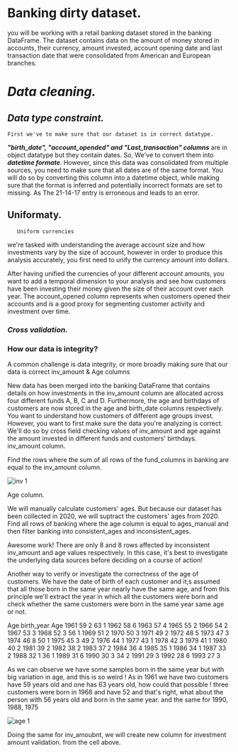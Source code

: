 # Banking dirty dataset.



you will be working with a retail banking dataset stored in the banking DataFrame.
The dataset contains data on the amount of money stored in accounts, their currency, amount invested, account opening date and last transaction date 
that were consolidated from American and European branches.
# ***Data cleaning.***

## ***Data type constraint.***
    First we've to make sure that our dataset is in correct datatype.

***"birth_date", "account_opended" and "Last_transaction" columns*** are in object datatype but they contain dates. So, We've to convert them into ***datetime formate***.
However, since this data was consolidated from multiple sources, you need to make sure that all dates are of the same format. You will do so by converting this column into a datetime object, while making sure that the format is inferred and potentially incorrect formats are set to missing. As The 21-14-17 entry is erroneous and leads to an error.

## Uniformaty.
       Uniform currencies
        
we're tasked with understanding the average account size and how investments vary by the size of account, however in order to produce this analysis accurately, you first need to unify the currency amount into dollars.

After having unified the currencies of your different account amounts, you want to add a temporal dimension to your analysis and see how customers have been investing their money given the size of their account over each year. The account_opened column represents when customers opened their accounts and is a good proxy for segmenting customer activity and investment over time.


### ***Cross validation.***
### How our data is integrity?

   A common challenge is data integrity, or more broadly making sure that our data is correct
   inv_amount & Age columns
   
New data has been merged into the banking DataFrame that contains details on how investments in the inv_amount column are allocated across four different funds A, B, C and D.
Furthermore, the age and birthdays of customers are now stored in the age and birth_date columns respectively.
You want to understand how customers of different age groups invest. However, you want to first make sure the data you're analyzing is correct.
We'll do so by cross field checking values of inv_amount and age against the amount invested in different funds and customers' birthdays.
inv_amount column.

Find the rows where the sum of all rows of the fund_columns in banking are equal to the inv_amount column.

![inv 1](https://user-images.githubusercontent.com/84151016/156050685-a0d9babb-5b82-4187-855d-3db80fc8f5aa.jpeg)


Age column.

We will manually calculate customers' ages. But because our dataset has been collected in 2020, we will suptract the customers' ages from 2020.
Find all rows of banking where the age column is equal to ages_manual and then filter banking into consistent_ages and inconsistent_ages.

Awesome work! There are only 8 and 8 rows affected by inconsistent inv_amount and age values respectively. In this case, it's best to investigate the underlying data sources before deciding on a course of action!

Another way to verify or investigate the correctness of the age of customers.
We have the date of birth of each customer and it;s assumed that all those born in the same year nearly have the same age, and from this principle we'll extract the year in which all the customers were born and check whether the same customers were born in the same year same age or not.

Age
birth_year	Age	
1961	59	2
            63	1
1962	58	6
1963	57	4
1965	55	2
1966	54	2
1967	53	3
1968	52	3
            56	1
1969	51	2
1970	50	3
1971	49	2
1972	48	5
1973	47	3
1974	46	8
            50	1
1975	45	3
            49	2
1976	44	1
1977	43	1
1978	42	3
1979	41	1
1980	40	2
1981	39	2
1982	38	2
1983	37	2
1984	36	4
1985	35	1
1986	34	1
1987	33	2
1988	32	1
            36	1
1989	31	6
1990	30	3
            34	2
1991	29	3
1992	28	6
1993	27	3

As we can observe we have some samples born in the same year but with big variation in age, and this is so weird !
As in 1961	we have two customers have 59 years old and one has 63 years old, how could that possible !
three customers were born in 1968 and have 52 and that's right, what about the person with 56 years old and born in the same year. 
and the same for 1990, 1988, 1975

![age 1](https://user-images.githubusercontent.com/84151016/156052448-662907de-83da-45bf-aceb-667b7ea7ed3a.jpeg)

Doing the same for inv_amoubnt, we will create new column for investment amount validation. from the cell above.
            

